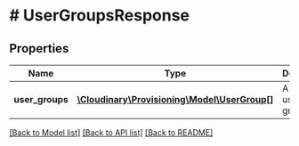 # # UserGroupsResponse

## Properties

Name | Type | Description | Notes
------------ | ------------- | ------------- | -------------
**user_groups** | [**\Cloudinary\Provisioning\Model\UserGroup[]**](UserGroup.md) | A list of user groups. | [optional]

[[Back to Model list]](../../README.md#models) [[Back to API list]](../../README.md#endpoints) [[Back to README]](../../README.md)
